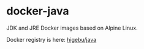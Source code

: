 # docker-java

JDK and JRE Docker images based on Alpine Linux.

Docker registry is here: [higebu/java](https://registry.hub.docker.com/u/higebu/java/)

